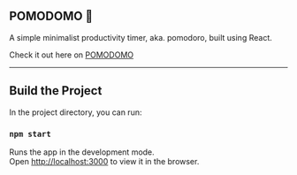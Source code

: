 ## POMODOMO 🍅

A simple minimalist productivity timer, aka. pomodoro, built using React.  

Check it out here on [POMODOMO](https://pomodomo.vercel.app)

---

## Build the Project

In the project directory, you can run:

### `npm start`

Runs the app in the development mode.\
Open [http://localhost:3000](http://localhost:3000) to view it in the browser.

